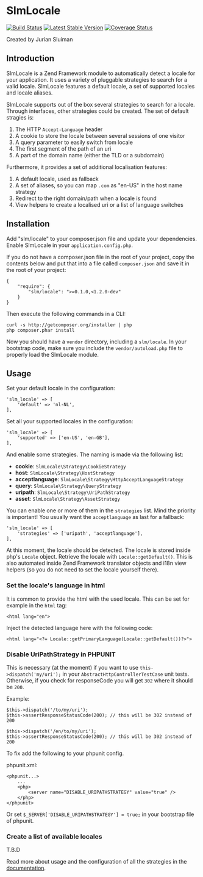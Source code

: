 SlmLocale
===
[![Build Status](https://travis-ci.org/basz/SlmLocale.svg?branch=master)](https://travis-ci.org/basz/SlmLocale)
[![Latest Stable Version](https://poser.pugx.org/slm/locale/v/stable.png)](https://packagist.org/packages/slm/locale)
[![Coverage Status](https://coveralls.io/repos/github/basz/SlmLocale/badge.svg?branch=master)](https://coveralls.io/github/basz/SlmLocale?branch=master)

Created by Jurian Sluiman

Introduction
------------
SlmLocale is a Zend Framework module to automatically detect a locale for your
application. It uses a variety of pluggable strategies to search for a valid
locale. SlmLocale features a default locale, a set of supported locales and
locale aliases.

SlmLocale supports out of the box several strategies to search for a locale.
Through interfaces, other strategies could be created. The set of default
stragies is:

 1. The HTTP `Accept-Language` header
 2. A cookie to store the locale between several sessions of one visitor
 3. A query parameter to easily switch from locale
 4. The first segment of the path of an uri
 5. A part of the domain name (either the TLD or a subdomain)

Furthermore, it provides a set of additional localisation features:

 1. A default locale, used as fallback
 2. A set of aliases, so you can map `.com` as "en-US" in the host name strategy
 3. Redirect to the right domain/path when a locale is found
 4. View helpers to create a localised uri or a list of language switches

Installation
---
Add "slm/locale" to your composer.json file and update your dependencies. Enable
SlmLocale in your `application.config.php`.

If you do not have a composer.json file in the root of your project, copy the
contents below and put that into a file called `composer.json` and save it in
the root of your project:

```
{
    "require": {
        "slm/locale": ">=0.1.0,<1.2.0-dev"
    }
}
```

Then execute the following commands in a CLI:

```
curl -s http://getcomposer.org/installer | php
php composer.phar install
```

Now you should have a `vendor` directory, including a `slm/locale`. In your
bootstrap code, make sure you include the `vendor/autoload.php` file to properly
load the SlmLocale module.

Usage
---
Set your default locale in the configuration:

```
'slm_locale' => [
    'default' => 'nl-NL',
],
```

Set all your supported locales in the configuration:

```
'slm_locale' => [
    'supported' => ['en-US', 'en-GB'],
],
```

And enable some strategies. The naming is made via the following list:

 * **cookie**: `SlmLocale\Strategy\CookieStrategy`
 * **host**: `SlmLocale\Strategy\HostStrategy`
 * **acceptlanguage**: `SlmLocale\Strategy\HttpAcceptLanguageStrategy`
 * **query**: `SlmLocale\Strategy\QueryStrategy`
 * **uripath**: `SlmLocale\Strategy\UriPathStrategy`
 * **asset**: `SlmLocale\Strategy\AssetStrategy`

You can enable one or more of them in the `strategies` list. Mind the priority
is important! You usually want the `acceptlanguage` as last for a fallback:

```
'slm_locale' => [
    'strategies' => ['uripath', 'acceptlanguage'],
],
```

At this moment, the locale should be detected. The locale is stored inside php's
`Locale` object. Retrieve the locale with `Locale::getDefault()`. This is also
automated inside Zend Framework translator objects and i18n view helpers (so
you do not need to set the locale yourself there).

### Set the locale's language in html
It is common to provide the html with the used locale. This can be set for example
in the `html` tag:

```
<html lang="en">
```

Inject the detected language here with the following code:

```
<html lang="<?= Locale::getPrimaryLanguage(Locale::getDefault())?>">
```

### Disable UriPathStrategy in PHPUNIT
This is necessary (at the moment) if you want to use ``this->dispatch('my/uri');`` in your `AbstractHttpControllerTestCase` unit tests.
Otherwise, if you check for responseCode you will get `302` where it should be `200`.

Example:
```
$this->dispatch('/to/my/uri');
$this->assertResponseStatusCode(200); // this will be 302 instead of 200

$this->dispatch('/en/to/my/uri');
$this->assertResponseStatusCode(200); // this will be 302 instead of 200
```

To fix add the following to your phpunit config.

phpunit.xml:
```
<phpunit...>
    ...
    <php>
        <server name="DISABLE_URIPATHSTRATEGY" value="true" />
    </php>
</phpunit>
```

Or set ``$_SERVER['DISABLE_URIPATHSTRATEGY'] = true;`` in your bootstrap file of phpunit.

### Create a list of available locales

T.B.D

Read more about usage and the configuration of all the strategies in the
[documentation](docs/1.Introduction.md).
